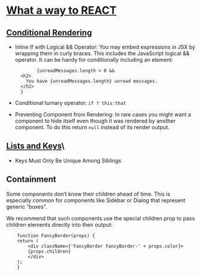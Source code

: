 # [What a way to REACT](https://reactjs.org/docs)

## [Conditional Rendering](https://reactjs.org/docs/conditional-rendering.html)

- Inline If with Logical && Operator: You may embed expressions in JSX by wrapping them in curly braces. This includes the JavaScript logical && operator. It can be handy for conditionally including an element:
        
              {unreadMessages.length > 0 &&
        <h2>
          You have {unreadMessages.length} unread messages.
        </h2>
        }

- Conditional turnary operator: `if ? this:that`
- Preventing Component from Rendering: In rare cases you might want a component to hide itself even though it was rendered by another component. To do this return `null` instead of its render output.        

## [Lists and Keys](https://reactjs.org/docs/lists-and-keys.html)\

- Keys Must Only Be Unique Among Siblings

## Containment

Some components don’t know their children ahead of time. This is especially common for components like Sidebar or Dialog that represent generic “boxes”.

We recommend that such components use the special children prop to pass children elements directly into their output:

        function FancyBorder(props) {
        return (
            <div className={'FancyBorder FancyBorder-' + props.color}>
            {props.children}
            </div>
        );
        }